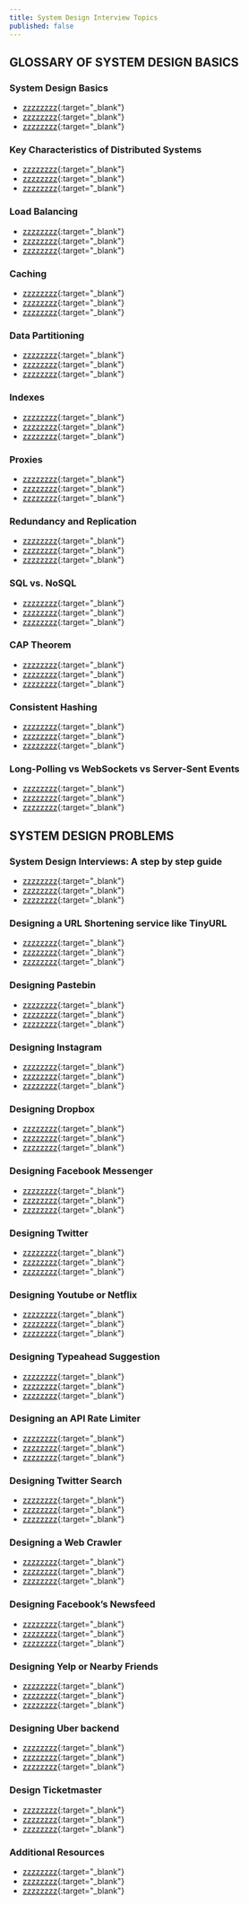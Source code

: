 ```yaml
---
title: System Design Interview Topics
published: false
---
```


## GLOSSARY OF SYSTEM DESIGN BASICS  

### System Design Basics  
* [zzzzzzzz](zzzzzzzzzzzzz){:target="_blank"}
* [zzzzzzzz](zzzzzzzzzzzzz){:target="_blank"}
* [zzzzzzzz](zzzzzzzzzzzzz){:target="_blank"}

### Key Characteristics of Distributed Systems  
* [zzzzzzzz](zzzzzzzzzzzzz){:target="_blank"}
* [zzzzzzzz](zzzzzzzzzzzzz){:target="_blank"}
* [zzzzzzzz](zzzzzzzzzzzzz){:target="_blank"}

### Load Balancing  
* [zzzzzzzz](zzzzzzzzzzzzz){:target="_blank"}
* [zzzzzzzz](zzzzzzzzzzzzz){:target="_blank"}
* [zzzzzzzz](zzzzzzzzzzzzz){:target="_blank"}

### Caching  
* [zzzzzzzz](zzzzzzzzzzzzz){:target="_blank"}
* [zzzzzzzz](zzzzzzzzzzzzz){:target="_blank"}
* [zzzzzzzz](zzzzzzzzzzzzz){:target="_blank"}

### Data Partitioning  
* [zzzzzzzz](zzzzzzzzzzzzz){:target="_blank"}
* [zzzzzzzz](zzzzzzzzzzzzz){:target="_blank"}
* [zzzzzzzz](zzzzzzzzzzzzz){:target="_blank"}

### Indexes  
* [zzzzzzzz](zzzzzzzzzzzzz){:target="_blank"}
* [zzzzzzzz](zzzzzzzzzzzzz){:target="_blank"}
* [zzzzzzzz](zzzzzzzzzzzzz){:target="_blank"}

### Proxies  
* [zzzzzzzz](zzzzzzzzzzzzz){:target="_blank"}
* [zzzzzzzz](zzzzzzzzzzzzz){:target="_blank"}
* [zzzzzzzz](zzzzzzzzzzzzz){:target="_blank"}

### Redundancy and Replication  
* [zzzzzzzz](zzzzzzzzzzzzz){:target="_blank"}
* [zzzzzzzz](zzzzzzzzzzzzz){:target="_blank"}
* [zzzzzzzz](zzzzzzzzzzzzz){:target="_blank"}

### SQL vs. NoSQL  
* [zzzzzzzz](zzzzzzzzzzzzz){:target="_blank"}
* [zzzzzzzz](zzzzzzzzzzzzz){:target="_blank"}
* [zzzzzzzz](zzzzzzzzzzzzz){:target="_blank"}

### CAP Theorem  
* [zzzzzzzz](zzzzzzzzzzzzz){:target="_blank"}
* [zzzzzzzz](zzzzzzzzzzzzz){:target="_blank"}
* [zzzzzzzz](zzzzzzzzzzzzz){:target="_blank"}

### Consistent Hashing  
* [zzzzzzzz](zzzzzzzzzzzzz){:target="_blank"}
* [zzzzzzzz](zzzzzzzzzzzzz){:target="_blank"}
* [zzzzzzzz](zzzzzzzzzzzzz){:target="_blank"}

### Long-Polling vs WebSockets vs Server-Sent Events  
* [zzzzzzzz](zzzzzzzzzzzzz){:target="_blank"}
* [zzzzzzzz](zzzzzzzzzzzzz){:target="_blank"}
* [zzzzzzzz](zzzzzzzzzzzzz){:target="_blank"}

## SYSTEM DESIGN PROBLEMS  

### System Design Interviews: A step by step guide  
* [zzzzzzzz](zzzzzzzzzzzzz){:target="_blank"}
* [zzzzzzzz](zzzzzzzzzzzzz){:target="_blank"}
* [zzzzzzzz](zzzzzzzzzzzzz){:target="_blank"}

### Designing a URL Shortening service like TinyURL  
* [zzzzzzzz](zzzzzzzzzzzzz){:target="_blank"}
* [zzzzzzzz](zzzzzzzzzzzzz){:target="_blank"}
* [zzzzzzzz](zzzzzzzzzzzzz){:target="_blank"}

### Designing Pastebin  
* [zzzzzzzz](zzzzzzzzzzzzz){:target="_blank"}
* [zzzzzzzz](zzzzzzzzzzzzz){:target="_blank"}
* [zzzzzzzz](zzzzzzzzzzzzz){:target="_blank"}

### Designing Instagram  
* [zzzzzzzz](zzzzzzzzzzzzz){:target="_blank"}
* [zzzzzzzz](zzzzzzzzzzzzz){:target="_blank"}
* [zzzzzzzz](zzzzzzzzzzzzz){:target="_blank"}

### Designing Dropbox  
* [zzzzzzzz](zzzzzzzzzzzzz){:target="_blank"}
* [zzzzzzzz](zzzzzzzzzzzzz){:target="_blank"}
* [zzzzzzzz](zzzzzzzzzzzzz){:target="_blank"}

### Designing Facebook Messenger  
* [zzzzzzzz](zzzzzzzzzzzzz){:target="_blank"}
* [zzzzzzzz](zzzzzzzzzzzzz){:target="_blank"}
* [zzzzzzzz](zzzzzzzzzzzzz){:target="_blank"}

### Designing Twitter  
* [zzzzzzzz](zzzzzzzzzzzzz){:target="_blank"}
* [zzzzzzzz](zzzzzzzzzzzzz){:target="_blank"}
* [zzzzzzzz](zzzzzzzzzzzzz){:target="_blank"}

### Designing Youtube or Netflix  
* [zzzzzzzz](zzzzzzzzzzzzz){:target="_blank"}
* [zzzzzzzz](zzzzzzzzzzzzz){:target="_blank"}
* [zzzzzzzz](zzzzzzzzzzzzz){:target="_blank"}

### Designing Typeahead Suggestion  
* [zzzzzzzz](zzzzzzzzzzzzz){:target="_blank"}
* [zzzzzzzz](zzzzzzzzzzzzz){:target="_blank"}
* [zzzzzzzz](zzzzzzzzzzzzz){:target="_blank"}

### Designing an API Rate Limiter  
* [zzzzzzzz](zzzzzzzzzzzzz){:target="_blank"}
* [zzzzzzzz](zzzzzzzzzzzzz){:target="_blank"}
* [zzzzzzzz](zzzzzzzzzzzzz){:target="_blank"}

### Designing Twitter Search  
* [zzzzzzzz](zzzzzzzzzzzzz){:target="_blank"}
* [zzzzzzzz](zzzzzzzzzzzzz){:target="_blank"}
* [zzzzzzzz](zzzzzzzzzzzzz){:target="_blank"}

### Designing a Web Crawler  
* [zzzzzzzz](zzzzzzzzzzzzz){:target="_blank"}
* [zzzzzzzz](zzzzzzzzzzzzz){:target="_blank"}
* [zzzzzzzz](zzzzzzzzzzzzz){:target="_blank"}

### Designing Facebook’s Newsfeed  
* [zzzzzzzz](zzzzzzzzzzzzz){:target="_blank"}
* [zzzzzzzz](zzzzzzzzzzzzz){:target="_blank"}
* [zzzzzzzz](zzzzzzzzzzzzz){:target="_blank"}

### Designing Yelp or Nearby Friends  
* [zzzzzzzz](zzzzzzzzzzzzz){:target="_blank"}
* [zzzzzzzz](zzzzzzzzzzzzz){:target="_blank"}
* [zzzzzzzz](zzzzzzzzzzzzz){:target="_blank"}

### Designing Uber backend  
* [zzzzzzzz](zzzzzzzzzzzzz){:target="_blank"}
* [zzzzzzzz](zzzzzzzzzzzzz){:target="_blank"}
* [zzzzzzzz](zzzzzzzzzzzzz){:target="_blank"}

### Design Ticketmaster  
* [zzzzzzzz](zzzzzzzzzzzzz){:target="_blank"}
* [zzzzzzzz](zzzzzzzzzzzzz){:target="_blank"}
* [zzzzzzzz](zzzzzzzzzzzzz){:target="_blank"}

### Additional Resources  
* [zzzzzzzz](zzzzzzzzzzzzz){:target="_blank"}
* [zzzzzzzz](zzzzzzzzzzzzz){:target="_blank"}
* [zzzzzzzz](zzzzzzzzzzzzz){:target="_blank"}

